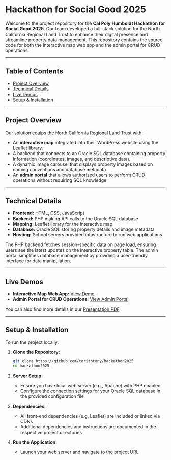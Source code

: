# Hackathon for Social Good 2025

Welcome to the project repository for the **Cal Poly Humboldt Hackathon for Social Good 2025**. Our team developed a full-stack solution for the North California Regional Land Trust to enhance their digital presence and streamline property data management. This repository contains the source code for both the interactive map web app and the admin portal for CRUD operations.

---

## Table of Contents

- [Project Overview](#project-overview)
- [Technical Details](#technical-details)
- [Live Demos](#live-demos)
- [Setup & Installation](#setup--installation)

---

## Project Overview

Our solution equips the North California Regional Land Trust with:
- An **interactive map** integrated into their WordPress website using the Leaflet library.
- A backend that connects to an Oracle SQL database containing property information (coordinates, images, and descriptive data).
- A dynamic image carousel that displays property images based on naming conventions and database metadata.
- An **admin portal** that allows authorized users to perform CRUD operations without requiring SQL knowledge.

---

## Technical Details

- **Frontend:** HTML, CSS, JavaScript  
- **Backend:** PHP making API calls to the Oracle SQL database 
- **Mapping:** Leaflet library for the interactive map  
- **Database:** Oracle SQL storing property details and image metadata  
- **Hosting:** School servers provided infastructure to run web applications

The PHP backend fetches session-specific data on page load, ensuring users see the latest updates on the interactive property table. The admin portal simplifies database management by providing a user-friendly interface for data manipulation.

---

## Live Demos

- **Interactive Map Web App:** [View Demo](https://nrs-projects.humboldt.edu/~dw251/hackathon/)
- **Admin Portal for CRUD Operations:** [View Admin Portal](https://nrs-projects.humboldt.edu/~dw251/hackathon/admin)

You can also find more details in our [Presentation PDF](hackathon/docs/InteractiveMap.pdf).

---

## Setup & Installation

To run the project locally:

1. **Clone the Repository:**

   ```bash
   git clone https://github.com/toritotony/hackathon2025
   cd hackathon2025
   ```

2. **Server Setup:**
    - Ensure you have local web server (e.g., Apache) with PHP enabled
    - Configure the connection settings for your Oracle SQL database in the provided configuration file

3. **Dependencies:**
    - All front-end dependencies (e.g, Leaflet) are included or linked via CDNs
    - Additional dependencies and instructions are documented in the respective project directories

4. **Run the Application:**
    - Launch your web server and navigate to the project URL
